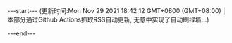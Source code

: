 ---start---
(更新时间:Mon Nov 29 2021 18:42:12 GMT+0800 (GMT+08:00) | 本部分通过Github Actions抓取RSS自动更新, 无意中实现了自动刷绿墙...)

---end---
